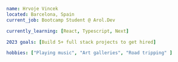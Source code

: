 ```yaml
name: Hrvoje Vincek
located: Barcelona, Spain
current_job: Bootcamp Student @ Arol.Dev

currently_learning: [React, Typescript, Next]

2023 goals: [Build 5+ full stack projects to get hired]

hobbies: ["Playing music", "Art galleries", "Road tripping" ]

```

<!---
hrvojevincek/hrvojevincek is a ✨ special ✨ repository because its `README.md` (this file) appears on your GitHub profile.
You can click the Preview link to take a look at your changes.
--->
